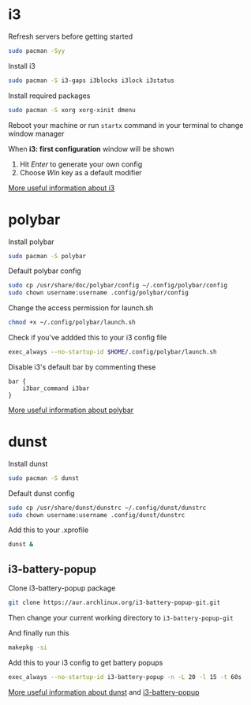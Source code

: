 # i3
Refresh servers before getting started
```bash
sudo pacman -Syy
```
Install i3
```bash
sudo pacman -S i3-gaps i3blocks i3lock i3status
```

Install required packages
```bash
sudo pacman -S xorg xorg-xinit dmenu
```

Reboot your machine or run ```startx``` command in your terminal to change window manager

When **i3: first configuration** window will be shown
1. Hit _Enter_ to generate your own config
2. Choose _Win_ key as a default modifier

[More useful information about i3](https://i3wm.org/docs/userguide.html)

# polybar
Install polybar
```bash
sudo pacman -S polybar
```

Default polybar config
```bash
sudo cp /usr/share/doc/polybar/config ~/.config/polybar/config
sudo chown username:username .config/polybar/config
```

Change the access permission for launch.sh
```bash
chmod +x ~/.config/polybar/launch.sh
```

Check if you've addded this to your i3 config file
```bash
exec_always --no-startup-id $HOME/.config/polybar/launch.sh
```

Disable i3's default bar by commenting these
```
bar {
    i3bar_command i3bar
}
```
[More useful information about polybar](https://github.com/polybar/polybar/wiki)

# dunst
Install dunst
```bash
sudo pacman -S dunst
```

Default dunst config
```bash
sudo cp /usr/share/dunst/dunstrc ~/.config/dunst/dunstrc
sudo chown username:username .config/dunst/dunstrc
```

Add this to your .xprofile
```bash 
dunst &
```

## i3-battery-popup
Clone i3-battery-popup package
```bash
git clone https://aur.archlinux.org/i3-battery-popup-git.git
```
Then change your current working directory to ```i3-battery-popup-git```

And finally run this
```bash
makepkg -si
```

Add this to your i3 config to get battery popups
```bash
exec_always --no-startup-id i3-battery-popup -n -L 20 -l 15 -t 60s
```

[More useful information about dunst](https://wiki.archlinux.org/index.php/Dunst)
and [i3-battery-popup](https://github.com/rjekker/i3-battery-popup)
